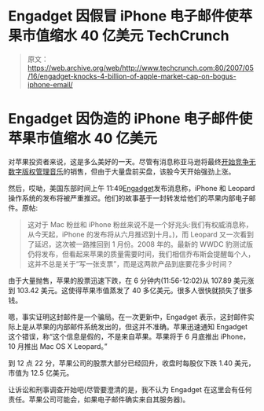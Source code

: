 # Engadget 因假冒 iPhone 电子邮件使苹果市值缩水 40 亿美元 TechCrunch

> 原文：<https://web.archive.org/web/http://www.techcrunch.com:80/2007/05/16/engadget-knocks-4-billion-of-apple-market-cap-on-bogus-iphone-email/>

# Engadget 因伪造的 iPhone 电子邮件使苹果市值缩水 40 亿美元

对苹果投资者来说，这是多么美好的一天。尽管有消息称亚马逊将最终[开始竞争无数字版权管理音乐](https://web.archive.org/web/20221204190124/http://www.beta.techcrunch.com/2007/05/16/another-break-in-the-wall-amazoncom-to-sell-drm-free-music/)的销售，但由于大量盘前买盘，该股今天开始强劲上涨。

然后，哎呦，美国东部时间上午 11:49[Engadget](https://web.archive.org/web/20221204190124/http://www.engadget.com/2007/05/16/iphone-delayed-until-october-leopard-delayed-again-until-januar/)发布消息称，iPhone 和 Leopard 操作系统的发布将被严重推迟。他们的故事基于一封转发给他们的苹果内部电子邮件。原帖:

> 这对于 Mac 粉丝和 iPhone 粉丝来说不是一个好兆头:我们有权威消息称，从今天起，iPhone 的发布将从六月推迟到十月。)，而 Leopard 又一次看到了延迟，这次被一路推回到 1 月份。2008 年的。最新的 WWDC 豹测试版仍将发布，但看起来苹果的质量需要时间，我们相信乔布斯会提醒每个人，这并不总是关于“写一张支票”，而是这两款产品到底要花多少时间？

由于大量抛售，苹果的股票迅速下跌，在 6 分钟内(11:56-12:02)从 107.89 美元涨到 103.42 美元。这使得苹果市值蒸发了 40 多亿美元。很多人很快就损失了很多钱。

嗯，事实证明这封邮件是一个骗局。在一次更新中，Engadget 表示，这封邮件实际上是从苹果的内部邮件系统发出的，但这并不准确。苹果迅速通知 Engadget 这个错误，称“这个信息是假的，不是来自苹果。苹果将于 6 月底推出 iPhone，10 月推出 Mac OS X Leopard。”

到 12 点 22 分，苹果公司的股票大部分已经回升，收盘时每股仅下跌 1.40 美元，市值为 12.5 亿美元。

让诉讼和刑事调查开始吧(尽管要澄清的是，我不认为 Engadget 在这里会有任何责任。苹果公司可能会，如果电子邮件确实来自其服务器)。